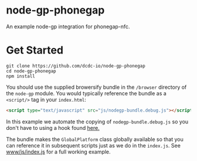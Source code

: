 # node-gp-phonegap

An example node-gp integration for phonegap-nfc.

# Get Started

```
git clone https://github.com/dcdc-io/node-gp-phonegap
cd node-gp-phonegap
npm install
```

You should use the supplied browersify bundle in the `/browser` directory of the `node-gp` module. You would typically reference the bundle as a `<script/>` tag in your `index.html`:

```html
<script type="text/javascript" src="js/nodegp-bundle.debug.js"></script>
```

In this example we automate the copying of `nodegp-bundle.debug.js` so you don't have to using a hook found [here.](https://github.com/dcdc-io/node-gp-phonegap/blob/master/scripts/copybundle.js)

The bundle makes the `GlobalPlatform` class globally available so that you can reference it in subsequent scripts just as we do in the `index.js`. See [www/js/index.js](https://github.com/dcdc-io/node-gp-phonegap/blob/master/www/js/index.js) for a full working example.
